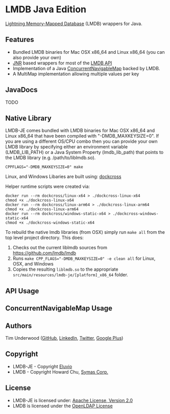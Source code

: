 LMDB Java Edition
=================

<a href="http://symas.com/mdb/">Lightning Memory-Mapped Database</a> (LMDB) wrappers for Java.

Features
--------

* Bundled LMDB binaries for Mac OSX x86_64 and Linux x86_64 (you can also provide your own)
* <a href="https://github.com/jnr/jnr-ffi">JNR</a> based wrappers for most of the <a href="http://symas.com/mdb/doc/group__mdb.html">LMDB API</a>
* Implementation of a Java <a href="http://docs.oracle.com/javase/8/docs/api/java/util/concurrent/ConcurrentNavigableMap.html">ConcurrentNavigableMap</a> backed by LMDB.
* A MultiMap implementation allowing multiple values per key

JavaDocs
--------

TODO

Native Library
--------------

LMDB-JE comes bundled with LMDB binaries for Mac OSX x86_64 and Linux x86_64 that have been compiled with "-DMDB_MAXKEYSIZE=0".  If you are using a different OS/CPU combo then you can provide your own LMDB library by specifying either an environment variable (LMDB_LIB_PATH) or a Java System Property (lmdb_lib_path) that points to the LMDB library (e.g. /path/to/liblmdb.so).

    CPPFLAGS="-DMDB_MAXKEYSIZE=0" make
    
Linux, and Windows Libaries are built using: [dockcross](https://github.com/dockcross/dockcross)

Helper runtime scripts were created via:

    docker run --rm dockcross/linux-x64 > ./dockcross-linux-x64
    chmod +x ./dockcross-linux-x64
    docker run --rm dockcross/linux-arm64 > ./dockcross-linux-arm64
    chmod +x ./dockcross-linux-arm64
    docker run --rm dockcross/windows-static-x64 > ./dockcross-windows-static-x64
    chmod +x ./dockcross-windows-static-x64

To rebuild the native lmdb libraries (from OSX) simply run `make all` from the top level project directory.  This does:

1. Checks out the current liblmdb sources from https://github.com/lmdb/lmdb
2. Runs `make CPP_FLAGS="-DMDB_MAXKEYSIZE=0" -e clean all` for Linux, OSX, and Windows
3. Copies the resulting `liblmdb.so` to the appropriate `src/main/resources/lmdb-je/[platform]_x86_64` folder.

API Usage
---------


ConcurrentNavigableMap Usage
----------------------------


Authors
-------

Tim Underwood (<a href="https://github.com/tpunder" rel="author">GitHub</a>, <a href="https://www.linkedin.com/in/tpunder" rel="author">LinkedIn</a>, <a href="https://twitter.com/tpunder" rel="author">Twitter</a>, <a href="https://plus.google.com/+TimUnderwood0" rel="author">Google Plus</a>)

Copyright
---------

* LMDB-JE - Copyright [Eluvio](http://www.eluvio.com)
* LMDB - Copyright Howard Chu, [Symas Corp.](http://symas.com/)

License
-------

* LMDB-JE is licensed under: [Apache License, Version 2.0](http://www.apache.org/licenses/LICENSE-2.0.txt)
* LMDB is licensed under the [OpenLDAP License](http://www.openldap.org/software/release/license.html)

